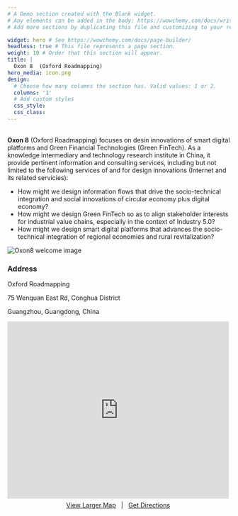 ```yaml
---
# A Demo section created with the Blank widget.
# Any elements can be added in the body: https://wowchemy.com/docs/writing-markdown-latex/
# Add more sections by duplicating this file and customizing to your requirements.

widget: hero # See https://wowchemy.com/docs/page-builder/
headless: true # This file represents a page section.
weight: 10 # Order that this section will appear.
title: |
  Oxon 8  (Oxford Roadmapping)
hero_media: icon.png
design:
  # Choose how many columns the section has. Valid values: 1 or 2.
  columns: '1'
  # Add custom styles
  css_style:
  css_class:
---
```


<br>**Oxon 8** (Oxford Roadmapping)  focuses on desin innovations of smart digital platforms and Green Financial Technologies (Green FinTech).  As a knowledge intermediary and technology research institute in China, it provide pertinent information and consulting services, including but not limited to the following services of and for design innovations (Internet and its related servicies): 

*  How might we design information flows that drive the socio-technical integration  and social innovations of circular economy plus digital economy? 
* How might we design Green FinTech so as to align stakeholder interests for industrial value chains, especially in the context of Industry 5.0?
*  How might we design smart digital platforms that advances the socio-technical integration  of regional economies and rural revitalization?

![Oxon8  welcome image](welcome.jpg)

### Address

Oxford Roadmapping

75 Wenquan East Rd, Conghua District

Guangzhou, Guangdong, China

<div>
     <iframe width="500" height="400" frameborder="0" src="https://cn.bing.com/maps/embed?h=400&w=500&cp=mykpgwtdszpw&lvl=9&typ=d&sty=r&src=SHELL&FORM=MBEDV8" scrolling="no">
     </iframe>
     <div style="white-space: nowrap; text-align: center; width: 500px; padding: 6px 0;">
        <a id="largeMapLink" target="_blank" href="https://cn.bing.com/maps?cp=mykpgwtdszpw&amp;sty=r&amp;lvl=9&amp;FORM=MBEDLD">View Larger Map</a> &nbsp; | &nbsp;
        <a id="dirMapLink" target="_blank" href="https://cn.bing.com/maps/directions?cp=mykpgwtdszpw&amp;sty=r&amp;lvl=9&amp;rtp=~pos.mykpgw_tdszpw____&amp;FORM=MBEDLD">Get Directions</a>
    </div>
</div>

